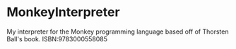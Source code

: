 # MonkeyInterpreter
My interpreter for the Monkey programming language based off of Thorsten Ball's book.
ISBN:9783000558085
